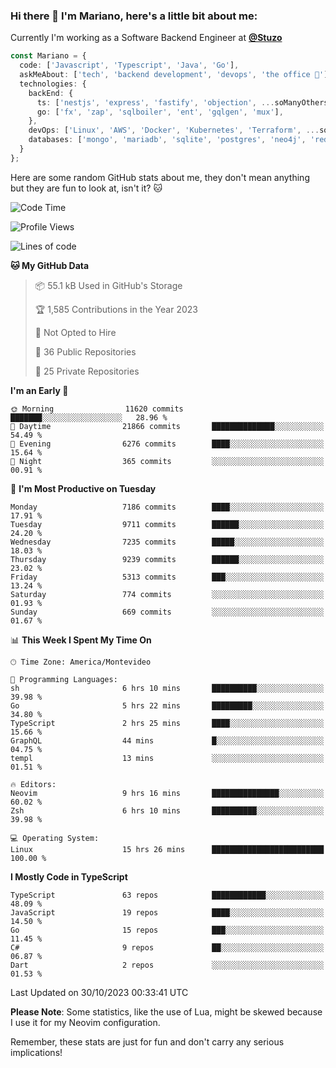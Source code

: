 ### Hi there 👋 I'm Mariano, here's a little bit about me:

Currently I'm working as a Software Backend Engineer at [**@Stuzo**](https://www.stuzo.com/)

```ts
const Mariano = {
  code: ['Javascript', 'Typescript', 'Java', 'Go'],
  askMeAbout: ['tech', 'backend development', 'devops', 'the office 💼'],
  technologies: {
    backEnd: {
      ts: ['nestjs', 'express', 'fastify', 'objection', ...soManyOthersFrameworks],
      go: ['fx', 'zap', 'sqlboiler', 'ent', 'gqlgen', 'mux'],
    },
    devOps: ['Linux', 'AWS', 'Docker', 'Kubernetes', 'Terraform', ...soManyOthersTools],
    databases: ['mongo', 'mariadb', 'sqlite', 'postgres', 'neo4j', 'redis', ...],
  }
};
```

Here are some random GitHub stats about me, they don't mean anything but they are fun to look at, isn't it? 🐱

<!--START_SECTION:waka-->
![Code Time](http://img.shields.io/badge/Code%20Time-1%2C354%20hrs%2027%20mins-blue)

![Profile Views](http://img.shields.io/badge/Profile%20Views-1-blue)

![Lines of code](https://img.shields.io/badge/From%20Hello%20World%20I%27ve%20Written-11.6%20million%20lines%20of%20code-blue)

**🐱 My GitHub Data** 

> 📦 55.1 kB Used in GitHub's Storage 
 > 
> 🏆 1,585 Contributions in the Year 2023
 > 
> 🚫 Not Opted to Hire
 > 
> 📜 36 Public Repositories 
 > 
> 🔑 25 Private Repositories 
 > 
**I'm an Early 🐤** 

```text
🌞 Morning                11620 commits       ███████░░░░░░░░░░░░░░░░░░   28.96 % 
🌆 Daytime                21866 commits       ██████████████░░░░░░░░░░░   54.49 % 
🌃 Evening                6276 commits        ████░░░░░░░░░░░░░░░░░░░░░   15.64 % 
🌙 Night                  365 commits         ░░░░░░░░░░░░░░░░░░░░░░░░░   00.91 % 
```
📅 **I'm Most Productive on Tuesday** 

```text
Monday                   7186 commits        ████░░░░░░░░░░░░░░░░░░░░░   17.91 % 
Tuesday                  9711 commits        ██████░░░░░░░░░░░░░░░░░░░   24.20 % 
Wednesday                7235 commits        █████░░░░░░░░░░░░░░░░░░░░   18.03 % 
Thursday                 9239 commits        ██████░░░░░░░░░░░░░░░░░░░   23.02 % 
Friday                   5313 commits        ███░░░░░░░░░░░░░░░░░░░░░░   13.24 % 
Saturday                 774 commits         ░░░░░░░░░░░░░░░░░░░░░░░░░   01.93 % 
Sunday                   669 commits         ░░░░░░░░░░░░░░░░░░░░░░░░░   01.67 % 
```


📊 **This Week I Spent My Time On** 

```text
🕑︎ Time Zone: America/Montevideo

💬 Programming Languages: 
sh                       6 hrs 10 mins       ██████████░░░░░░░░░░░░░░░   39.98 % 
Go                       5 hrs 22 mins       █████████░░░░░░░░░░░░░░░░   34.80 % 
TypeScript               2 hrs 25 mins       ████░░░░░░░░░░░░░░░░░░░░░   15.66 % 
GraphQL                  44 mins             █░░░░░░░░░░░░░░░░░░░░░░░░   04.75 % 
templ                    13 mins             ░░░░░░░░░░░░░░░░░░░░░░░░░   01.51 % 

🔥 Editors: 
Neovim                   9 hrs 16 mins       ███████████████░░░░░░░░░░   60.02 % 
Zsh                      6 hrs 10 mins       ██████████░░░░░░░░░░░░░░░   39.98 % 

💻 Operating System: 
Linux                    15 hrs 26 mins      █████████████████████████   100.00 % 
```

**I Mostly Code in TypeScript** 

```text
TypeScript               63 repos            ████████████░░░░░░░░░░░░░   48.09 % 
JavaScript               19 repos            ████░░░░░░░░░░░░░░░░░░░░░   14.50 % 
Go                       15 repos            ███░░░░░░░░░░░░░░░░░░░░░░   11.45 % 
C#                       9 repos             ██░░░░░░░░░░░░░░░░░░░░░░░   06.87 % 
Dart                     2 repos             ░░░░░░░░░░░░░░░░░░░░░░░░░   01.53 % 
```




 Last Updated on 30/10/2023 00:33:41 UTC
<!--END_SECTION:waka-->

**Please Note**: Some statistics, like the use of Lua, might be skewed because I use it for my Neovim configuration.

Remember, these stats are just for fun and don't carry any serious implications!
